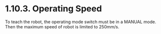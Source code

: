 ﻿# 1.10.3. Operating Speed

To teach the robot, the operating mode switch must be in a MANUAL mode. Then the maximum speed of robot is limited to 250mm/s. 